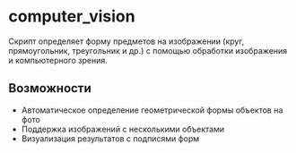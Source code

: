 # computer_vision
Скрипт определяет форму предметов на изображении (круг, прямоугольник, треугольник и др.) с помощью обработки изображения и компьютерного зрения.

## Возможности
- Автоматическое определение геометрической формы объектов на фото
- Поддержка изображений с несколькими объектами
- Визуализация результатов с подписями форм
